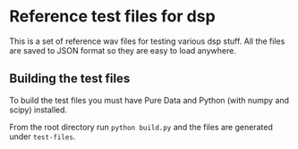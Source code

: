 Reference test files for dsp 
==============================

This is a set of reference wav files for testing various dsp stuff. All the files are saved to JSON format so they are easy to load anywhere. 

Building the test files
-------------------------

To build the test files you must have Pure Data and Python (with numpy and scipy) installed.

From the root directory run `python build.py` and the files are generated under `test-files`.
